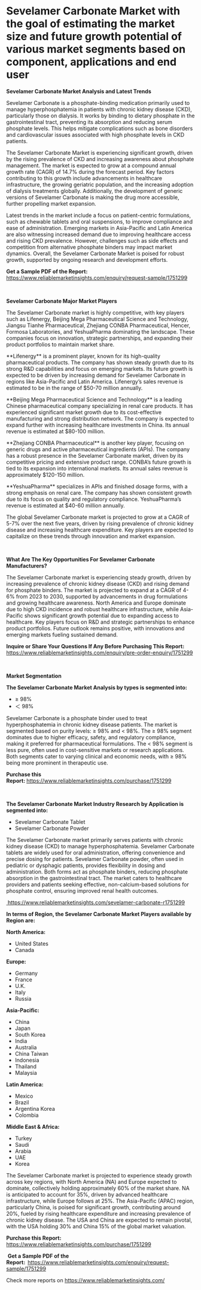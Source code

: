 <p><h1>Sevelamer Carbonate Market with the goal of estimating the market size and future growth potential of various market segments based on component, applications and end user</h1></p><p><strong>Sevelamer Carbonate Market Analysis and Latest Trends</strong></p>
<p><p>Sevelamer Carbonate is a phosphate-binding medication primarily used to manage hyperphosphatemia in patients with chronic kidney disease (CKD), particularly those on dialysis. It works by binding to dietary phosphate in the gastrointestinal tract, preventing its absorption and reducing serum phosphate levels. This helps mitigate complications such as bone disorders and cardiovascular issues associated with high phosphate levels in CKD patients.</p><p>The Sevelamer Carbonate Market is experiencing significant growth, driven by the rising prevalence of CKD and increasing awareness about phosphate management. The market is expected to grow at a compound annual growth rate (CAGR) of 14.7% during the forecast period. Key factors contributing to this growth include advancements in healthcare infrastructure, the growing geriatric population, and the increasing adoption of dialysis treatments globally. Additionally, the development of generic versions of Sevelamer Carbonate is making the drug more accessible, further propelling market expansion.</p><p>Latest trends in the market include a focus on patient-centric formulations, such as chewable tablets and oral suspensions, to improve compliance and ease of administration. Emerging markets in Asia-Pacific and Latin America are also witnessing increased demand due to improving healthcare access and rising CKD prevalence. However, challenges such as side effects and competition from alternative phosphate binders may impact market dynamics. Overall, the Sevelamer Carbonate Market is poised for robust growth, supported by ongoing research and development efforts.</p></p>
<p><strong>Get a Sample PDF of the Report:&nbsp;</strong> <a href="https://www.reliablemarketinsights.com/enquiry/request-sample/1751299?utm_campaign=1994&utm_medium=2&utm_source=Github&utm_content=ia&utm_term=26012025&utm_id=sevelamer-carbonate">https://www.reliablemarketinsights.com/enquiry/request-sample/1751299</a></p>
<p>&nbsp;</p>
<p><strong>Sevelamer Carbonate Major Market Players</strong></p>
<p><p>The Sevelamer Carbonate market is highly competitive, with key players such as Lifenergy, Beijing Mega Pharmaceutical Science and Technology, Jiangsu Tianhe Pharmaceutical, Zhejiang CONBA Pharmaceutical, Hencer, Formosa Laboratories, and YeshuaPharma dominating the landscape. These companies focus on innovation, strategic partnerships, and expanding their product portfolios to maintain market share.</p><p>**Lifenergy** is a prominent player, known for its high-quality pharmaceutical products. The company has shown steady growth due to its strong R&D capabilities and focus on emerging markets. Its future growth is expected to be driven by increasing demand for Sevelamer Carbonate in regions like Asia-Pacific and Latin America. Lifenergy’s sales revenue is estimated to be in the range of $50-70 million annually.</p><p>**Beijing Mega Pharmaceutical Science and Technology** is a leading Chinese pharmaceutical company specializing in renal care products. It has experienced significant market growth due to its cost-effective manufacturing and strong distribution network. The company is expected to expand further with increasing healthcare investments in China. Its annual revenue is estimated at $80-100 million.</p><p>**Zhejiang CONBA Pharmaceutical** is another key player, focusing on generic drugs and active pharmaceutical ingredients (APIs). The company has a robust presence in the Sevelamer Carbonate market, driven by its competitive pricing and extensive product range. CONBA’s future growth is tied to its expansion into international markets. Its annual sales revenue is approximately $120-150 million.</p><p>**YeshuaPharma** specializes in APIs and finished dosage forms, with a strong emphasis on renal care. The company has shown consistent growth due to its focus on quality and regulatory compliance. YeshuaPharma’s revenue is estimated at $40-60 million annually.</p><p>The global Sevelamer Carbonate market is projected to grow at a CAGR of 5-7% over the next five years, driven by rising prevalence of chronic kidney disease and increasing healthcare expenditure. Key players are expected to capitalize on these trends through innovation and market expansion.</p></p>
<p>&nbsp;</p>
<p><strong>What Are The Key Opportunities For Sevelamer Carbonate Manufacturers?</strong></p>
<p><p>The Sevelamer Carbonate market is experiencing steady growth, driven by increasing prevalence of chronic kidney disease (CKD) and rising demand for phosphate binders. The market is projected to expand at a CAGR of 4-6% from 2023 to 2030, supported by advancements in drug formulations and growing healthcare awareness. North America and Europe dominate due to high CKD incidence and robust healthcare infrastructure, while Asia-Pacific shows significant growth potential due to expanding access to healthcare. Key players focus on R&D and strategic partnerships to enhance product portfolios. Future outlook remains positive, with innovations and emerging markets fueling sustained demand.</p></p>
<p><strong>Inquire or Share Your Questions If Any Before Purchasing This Report:</strong> <a href="https://www.reliablemarketinsights.com/enquiry/pre-order-enquiry/1751299?utm_campaign=1994&utm_medium=2&utm_source=Github&utm_content=ia&utm_term=26012025&utm_id=sevelamer-carbonate">https://www.reliablemarketinsights.com/enquiry/pre-order-enquiry/1751299</a></p>
<p>&nbsp;</p>
<p><strong>Market Segmentation</strong></p>
<p><strong>The Sevelamer Carbonate Market Analysis by types is segmented into:</strong></p>
<p><ul><li>≥ 98%</li><li>＜ 98%</li></ul></p>
<p><p>Sevelamer Carbonate is a phosphate binder used to treat hyperphosphatemia in chronic kidney disease patients. The market is segmented based on purity levels: ≥ 98% and < 98%. The ≥ 98% segment dominates due to higher efficacy, safety, and regulatory compliance, making it preferred for pharmaceutical formulations. The < 98% segment is less pure, often used in cost-sensitive markets or research applications. Both segments cater to varying clinical and economic needs, with ≥ 98% being more prominent in therapeutic use.</p></p>
<p><strong>Purchase this Report:&nbsp;</strong><a href="https://www.reliablemarketinsights.com/purchase/1751299?utm_campaign=1994&utm_medium=2&utm_source=Github&utm_content=ia&utm_term=26012025&utm_id=sevelamer-carbonate">https://www.reliablemarketinsights.com/purchase/1751299</a></p>
<p>&nbsp;</p>
<p><strong>The Sevelamer Carbonate Market Industry Research by Application is segmented into:</strong></p>
<p><ul><li>Sevelamer Carbonate Tablet</li><li>Sevelamer Carbonate Powder</li></ul></p>
<p><p>The Sevelamer Carbonate market primarily serves patients with chronic kidney disease (CKD) to manage hyperphosphatemia. Sevelamer Carbonate tablets are widely used for oral administration, offering convenience and precise dosing for patients. Sevelamer Carbonate powder, often used in pediatric or dysphagic patients, provides flexibility in dosing and administration. Both forms act as phosphate binders, reducing phosphate absorption in the gastrointestinal tract. The market caters to healthcare providers and patients seeking effective, non-calcium-based solutions for phosphate control, ensuring improved renal health outcomes.</p></p>
<p><a href="https://www.reliablemarketinsights.com/sevelamer-carbonate-r1751299?utm_campaign=1994&utm_medium=2&utm_source=Github&utm_content=ia&utm_term=26012025&utm_id=sevelamer-carbonate">&nbsp;https://www.reliablemarketinsights.com/sevelamer-carbonate-r1751299</a></p>
<p><strong>In terms of Region, the Sevelamer Carbonate Market Players available by Region are:</strong></p>
<p>
    <p> <strong> North America: </strong>
        <ul>
            <li>United States</li>
            <li>Canada</li>
        </ul>
        </p> 
    <p> <strong> Europe: </strong>
        <ul>
            <li>Germany</li>
            <li>France</li>
            <li>U.K.</li>
            <li>Italy</li>
            <li>Russia</li>
        </ul>
        </p> 
    <p> <strong> Asia-Pacific: </strong>
        <ul>
            <li>China</li>
            <li>Japan</li>
            <li>South Korea</li>
            <li>India</li>
            <li>Australia</li>
            <li>China Taiwan</li>
            <li>Indonesia</li>
            <li>Thailand</li>
            <li>Malaysia</li>
        </ul>
        </p> 
    <p> <strong> Latin America: </strong>
        <ul>
            <li>Mexico</li>
            <li>Brazil</li>
            <li>Argentina Korea</li>
            <li>Colombia</li>
        </ul>
        </p> 
    <p> <strong> Middle East & Africa: </strong>
        <ul>
            <li>Turkey</li>
            <li>Saudi</li>
            <li>Arabia</li>
            <li>UAE</li>
            <li>Korea</li>
        </ul>
    </p>
    </p>
<p><p>The Sevelamer Carbonate market is projected to experience steady growth across key regions, with North America (NA) and Europe expected to dominate, collectively holding approximately 60% of the market share. NA is anticipated to account for 35%, driven by advanced healthcare infrastructure, while Europe follows at 25%. The Asia-Pacific (APAC) region, particularly China, is poised for significant growth, contributing around 20%, fueled by rising healthcare expenditure and increasing prevalence of chronic kidney disease. The USA and China are expected to remain pivotal, with the USA holding 30% and China 15% of the global market valuation.</p></p>
<p><strong>Purchase this Report: </strong><a href="https://www.reliablemarketinsights.com/purchase/1751299?utm_campaign=1994&utm_medium=2&utm_source=Github&utm_content=ia&utm_term=26012025&utm_id=sevelamer-carbonate">https://www.reliablemarketinsights.com/purchase/1751299</a></p>
<p>&nbsp;<strong>Get a Sample PDF of the Report:&nbsp;&nbsp;</strong><a href="https://www.reliablemarketinsights.com/enquiry/request-sample/1751299?utm_campaign=1994&utm_medium=2&utm_source=Github&utm_content=ia&utm_term=26012025&utm_id=sevelamer-carbonate">https://www.reliablemarketinsights.com/enquiry/request-sample/1751299</a></p>
<p><strong></strong></p>
<p>Check more reports on <a href="https://www.reliablemarketinsights.com/?utm_campaign=1994&utm_medium=2&utm_source=Github&utm_content=ia&utm_term=26012025&utm_id=sevelamer-carbonate">https://www.reliablemarketinsights.com/</a></p>